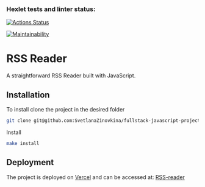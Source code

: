 ### Hexlet tests and linter status:
[![Actions Status](https://github.com/SvetlanaZinovkina/fullstack-javascript-project-11/actions/workflows/hexlet-check.yml/badge.svg)](https://github.com/SvetlanaZinovkina/fullstack-javascript-project-11/actions)

[![Maintainability](https://api.codeclimate.com/v1/badges/2f602a3477bbadbe2f82/maintainability)](https://codeclimate.com/github/SvetlanaZinovkina/fullstack-javascript-project-11/maintainability)

# RSS Reader

A straightforward RSS Reader built with JavaScript.

## Installation

To install clone the project in the desired folder
```sh
git clone git@github.com:SvetlanaZinovkina/fullstack-javascript-project-11.git
```

Install
```sh
make install
```

## Deployment

The project is deployed on [Vercel](https://vercel.com/) and can be accessed at: [RSS-reader](https://fullstack-javascript-project-11-ginhzj6ym.vercel.app)


